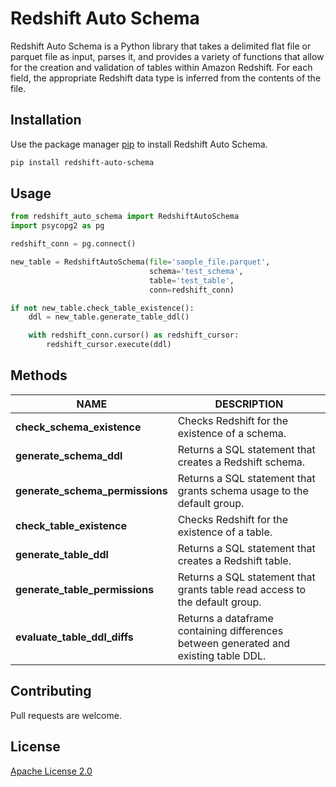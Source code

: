# Redshift Auto Schema

Redshift Auto Schema is a Python library that takes a delimited flat file or parquet file as input, parses it, and provides a variety of functions that allow for the creation and validation of tables within Amazon Redshift. For each field, the appropriate Redshift data type is inferred from the contents of the file.

## Installation

Use the package manager [pip](https://pip.pypa.io/en/stable/) to install Redshift Auto Schema.

```bash
pip install redshift-auto-schema
```

## Usage

```python
from redshift_auto_schema import RedshiftAutoSchema
import psycopg2 as pg

redshift_conn = pg.connect()

new_table = RedshiftAutoSchema(file='sample_file.parquet',
                               schema='test_schema',
                               table='test_table',
                               conn=redshift_conn)

if not new_table.check_table_existence():
    ddl = new_table.generate_table_ddl()

    with redshift_conn.cursor() as redshift_cursor:
        redshift_cursor.execute(ddl)
```

## Methods

|NAME|DESCRIPTION|
|---|---|
|**check_schema_existence**|Checks Redshift for the existence of a schema.|
|**generate_schema_ddl**|Returns a SQL statement that creates a Redshift schema.|
|**generate_schema_permissions**|Returns a SQL statement that grants schema usage to the default group.|
|**check_table_existence**|Checks Redshift for the existence of a table.|
|**generate_table_ddl**|Returns a SQL statement that creates a Redshift table.|
|**generate_table_permissions**|Returns a SQL statement that grants table read access to the default group.|
|**evaluate_table_ddl_diffs**|Returns a dataframe containing differences between generated and existing table DDL.|

## Contributing
Pull requests are welcome.

## License
[Apache License 2.0](http://www.apache.org/licenses/LICENSE-2.0)